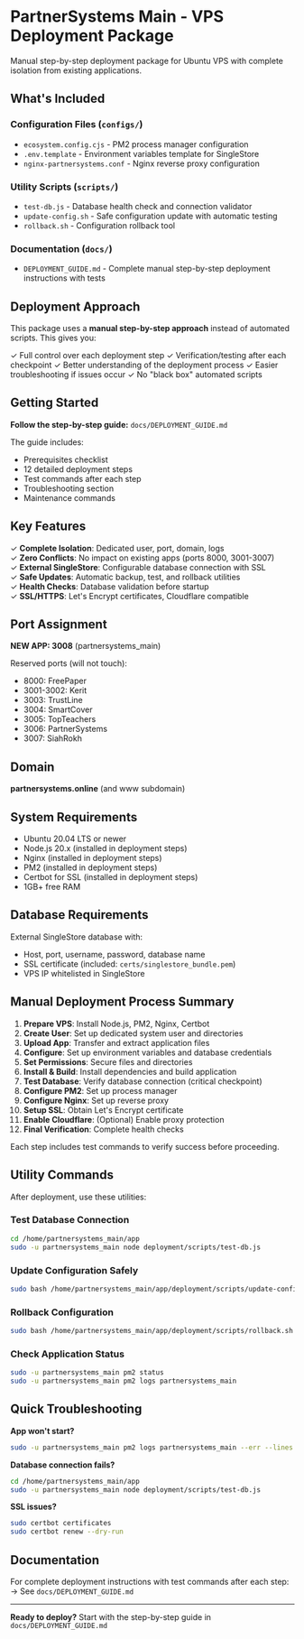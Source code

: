 # PartnerSystems Main - VPS Deployment Package

Manual step-by-step deployment package for Ubuntu VPS with complete isolation from existing applications.

## What's Included

### Configuration Files (`configs/`)
- `ecosystem.config.cjs` - PM2 process manager configuration
- `.env.template` - Environment variables template for SingleStore
- `nginx-partnersystems.conf` - Nginx reverse proxy configuration

### Utility Scripts (`scripts/`)
- `test-db.js` - Database health check and connection validator
- `update-config.sh` - Safe configuration update with automatic testing
- `rollback.sh` - Configuration rollback tool

### Documentation (`docs/`)
- `DEPLOYMENT_GUIDE.md` - Complete manual step-by-step deployment instructions with tests

## Deployment Approach

This package uses a **manual step-by-step approach** instead of automated scripts. This gives you:

✓ Full control over each deployment step
✓ Verification/testing after each checkpoint
✓ Better understanding of the deployment process
✓ Easier troubleshooting if issues occur
✓ No "black box" automated scripts

## Getting Started

**Follow the step-by-step guide:** `docs/DEPLOYMENT_GUIDE.md`

The guide includes:
- Prerequisites checklist
- 12 detailed deployment steps
- Test commands after each step
- Troubleshooting section
- Maintenance commands

## Key Features

✓ **Complete Isolation**: Dedicated user, port, domain, logs  
✓ **Zero Conflicts**: No impact on existing apps (ports 8000, 3001-3007)  
✓ **External SingleStore**: Configurable database connection with SSL  
✓ **Safe Updates**: Automatic backup, test, and rollback utilities  
✓ **Health Checks**: Database validation before startup  
✓ **SSL/HTTPS**: Let's Encrypt certificates, Cloudflare compatible  

## Port Assignment

**NEW APP: 3008** (partnersystems_main)

Reserved ports (will not touch):
- 8000: FreePaper
- 3001-3002: Kerit
- 3003: TrustLine
- 3004: SmartCover
- 3005: TopTeachers
- 3006: PartnerSystems
- 3007: SiahRokh

## Domain

**partnersystems.online** (and www subdomain)

## System Requirements

- Ubuntu 20.04 LTS or newer
- Node.js 20.x (installed in deployment steps)
- Nginx (installed in deployment steps)
- PM2 (installed in deployment steps)
- Certbot for SSL (installed in deployment steps)
- 1GB+ free RAM

## Database Requirements

External SingleStore database with:
- Host, port, username, password, database name
- SSL certificate (included: `certs/singlestore_bundle.pem`)
- VPS IP whitelisted in SingleStore

## Manual Deployment Process Summary

1. **Prepare VPS**: Install Node.js, PM2, Nginx, Certbot
2. **Create User**: Set up dedicated system user and directories
3. **Upload App**: Transfer and extract application files
4. **Configure**: Set up environment variables and database credentials
5. **Set Permissions**: Secure files and directories
6. **Install & Build**: Install dependencies and build application
7. **Test Database**: Verify database connection (critical checkpoint)
8. **Configure PM2**: Set up process manager
9. **Configure Nginx**: Set up reverse proxy
10. **Setup SSL**: Obtain Let's Encrypt certificate
11. **Enable Cloudflare**: (Optional) Enable proxy protection
12. **Final Verification**: Complete health checks

Each step includes test commands to verify success before proceeding.

## Utility Commands

After deployment, use these utilities:

### Test Database Connection
```bash
cd /home/partnersystems_main/app
sudo -u partnersystems_main node deployment/scripts/test-db.js
```

### Update Configuration Safely
```bash
sudo bash /home/partnersystems_main/app/deployment/scripts/update-config.sh
```

### Rollback Configuration
```bash
sudo bash /home/partnersystems_main/app/deployment/scripts/rollback.sh
```

### Check Application Status
```bash
sudo -u partnersystems_main pm2 status
sudo -u partnersystems_main pm2 logs partnersystems_main
```

## Quick Troubleshooting

**App won't start?**
```bash
sudo -u partnersystems_main pm2 logs partnersystems_main --err --lines 50
```

**Database connection fails?**
```bash
cd /home/partnersystems_main/app
sudo -u partnersystems_main node deployment/scripts/test-db.js
```

**SSL issues?**
```bash
sudo certbot certificates
sudo certbot renew --dry-run
```

## Documentation

For complete deployment instructions with test commands after each step:
→ See `docs/DEPLOYMENT_GUIDE.md`

---

**Ready to deploy?** Start with the step-by-step guide in `docs/DEPLOYMENT_GUIDE.md`
